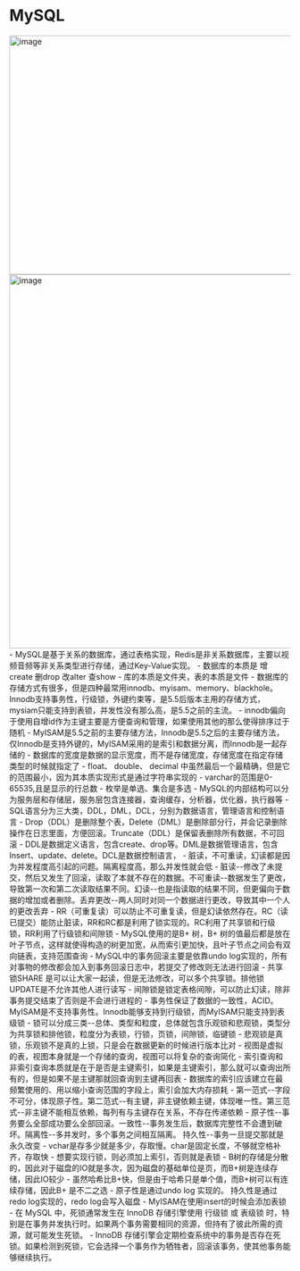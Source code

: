 # MySQL
<img width="936" height="428" alt="image" src="https://github.com/user-attachments/assets/13c0f9d4-5d12-47fd-b645-0dd0b186b835" />
<img width="972" height="670" alt="image" src="https://github.com/user-attachments/assets/a19e6959-7d6d-4812-93c5-52131a01dd04" />
- MySQL是基于关系的数据库，通过表格实现，Redis是非关系数据库，主要以视频音频等非关系类型进行存储，通过Key-Value实现。
- 数据库的本质是 增create 删drop 改alter 查show
- 库的本质是文件夹，表的本质是文件
- 数据库的存储方式有很多，但是四种最常用innodb、myisam、memory、blackhole。Innodb支持事务性，行级锁，外键约束等，是5.5后版本主用的存储方式，mysiam只能支持到表锁，并发性没有那么高，是5.5之前的主流。
- innodb偏向于使用自增id作为主键主要是方便查询和管理，如果使用其他的那么使得排序过于随机
- MyISAM是5.5之前的主要存储方法，Innodb是5.5之后的主要存储方法，仅Innodb是支持外键的，MyISAM采用的是索引和数据分离，而Innodb是一起存储的
- 数据库的宽度是数据的显示宽度，而不是存储宽度，存储宽度在指定存储类型的时候就指定了
- float、 double、 decimal 中虽然最后一个最精确，但是它的范围最小，因为其本质实现形式是通过字符串实现的
- varchar的范围是0-65535,且是显示的行总数
- 枚举是单选、集合是多选
- MySQL的内部结构可以分为服务层和存储层，服务层包含连接器，查询缓存，分析器，优化器，执行器等
- SQL语言分为三大类，DDL，DML，DCL，分别为数据语言，管理语言和控制语言
- Drop（DDL）是删除整个表，Delete（DML）是删除部分行，并会记录删除操作在日志里面，方便回滚。Truncate（DDL）是保留表删除所有数据，不可回滚
- DDL是数据定义语言，包含create、drop等。DML是数据管理语言，包含Insert、update、delete。DCL是数据控制语言，
- 脏读，不可重读，幻读都是因为并发程度高引起的问题。隔离程度高，那么并发性就会低
- 脏读--修改了未提交，然后又发生了回滚，读取了本就不存在的数据。不可重读--数据发生了更改，导致第一次和第二次读取结果不同。幻读--也是指读取的结果不同，但更偏向于数据的增加或者删除。丢弃更改--两人同时对同一个数据进行更改，导致其中一个人的更改丢弃
- RR（可重复读）可以防止不可重复读，但是幻读依然存在。RC（读已提交）能防止脏读，RR和RC都是利用了锁实现的。RC利用了共享锁和行级锁，RR利用了行级锁和间隙锁
- MySQL使用的是B+ 树，B+ 树的值最后都是放在叶子节点，这样就使得构造的树更加宽，从而索引更加快，且叶子节点之间会有双向链表，支持范围查询
- MySQL中的事务回滚主要是依靠undo log实现的，所有对事物的修改都会加入到事务回滚日志中，若提交了修改则无法进行回滚
- 共享锁SHARE 是可以让大家一起读，但是无法修改，可以多个共享锁。排他锁UPDATE是不允许其他人进行读写
- 间隙锁是锁定表格间隙，可以防止幻读，除非事务提交结束了否则是不会进行进程的
- 事务性保证了数据的一致性，ACID。MyISAM是不支持事务性。Innodb能够支持到行级锁，而MyISAM只能支持到表级锁
- 锁可以分成三类--总体、类型和粒度，总体就包含乐观锁和悲观锁，类型分为共享锁和排他锁，粒度分为表锁，行锁，页锁，间隙锁，临键锁
- 悲观锁是真锁，乐观锁不是真的上锁，只是会在数据更新的时候进行版本比对
- 视图是虚拟的表，视图本身就是一个存储的查询，视图可以将复杂的查询简化
- 索引查询和非索引查询本质就是在于是否是主键索引，如果是主键索引，那么就可以查询出所有的，但是如果不是主键那就回查询到主键再回表
- 数据库的索引应该建立在最频繁使用的、用以缩小查询范围的字段上，索引会加大内存损耗
- 第一范式--字段不可分，体现原子性。第二范式--有主键，非主键依赖主键，体现唯一性。第三范式--非主键不能相互依赖，每列有与主键存在关系，不存在传递依赖
- 原子性--事务要么全部成功要么全部回滚。一致性--事务发生后，数据库完整性不会遭到破坏。隔离性--多并发时，多个事务之间相互隔离。 持久性--事务一旦提交那就是永久改变
- vchar是存多少就是多少，存取慢。char是固定长度，不够就空格补齐，存取快
- 想要实现行锁，则必须加上索引，否则就是表锁
- B树的存储是分散的，因此对于磁盘的IO就是多次，因为磁盘的基础单位是页，而B+树是连续存储，因此IO较少
- 虽然哈希比B+快，但是由于哈希只是单个值，而B+树可以有连续存储，因此B+ 是不二之选
- 原子性是通过undo log 实现的。 持久性是通过redo log实现的，redo log会写入磁盘
- MyISAM在使用insert的时候会添加表锁
- 在 MySQL 中，死锁通常发生在 InnoDB 存储引擎使用 行级锁 或 表级锁 时，特别是在事务并发执行时。如果两个事务需要相同的资源，但持有了彼此所需的资源，就可能发生死锁。
- InnoDB 存储引擎会定期检查系统中的事务是否存在死锁。如果检测到死锁，它会选择一个事务作为牺牲者，回滚该事务，使其他事务能够继续执行。
